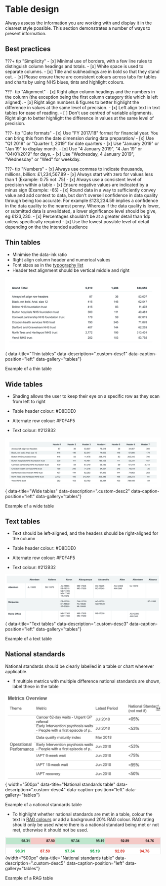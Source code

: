 # Table design
Always assess the information you are working with and display it in the clearest style possible. This section demonstrates a number of ways to present information.

## Best practices
???+ tip "Simplicity"
    - [x] Minimal use of borders, with a few line rules to distinguish column headings and totals.
    - [x] White space is used to separate columns.
    - [x] Title and subheadings are in bold so that they stand out.
    - [x] Please ensure there are consistent colours across tabs for tables and charts by using NHS blues, tints and highlight colours.

???- tip "Alignment"
    - [x] Right align column headings and the numbers in the column (the exception being the first column category title which is left aligned).
    - [x] Right align numbers & figures to better highlight the difference in values at the same level of precision.
    - [x] Left align text in text tables for ease of reading.
    - [ ] Don't use centred of variable alignments. Right align to better highlight the difference in values at the same level of precision.


???- tip "Date formats"
    - [x] Use "FY 2017/18" format for financial year. You can bring this from the date dimension during data preparation/
    - [x] Use "Q1 2019" or "Quarter 1, 2019" for date quarters
    - [x] Use "January 2019" or "Jan 19" to display month.
    - [x] Use "4 January 2019", "4 Jan 19" or "04/01/2019" for days.
    - [x] Use "Wednesday, 4 January 2019", "Wednesday" or "Wed" for weekday.

???- tip "Numbers"
    - [x] Always use commas to indicate thousands, millions, billion: £1,234,567.89
    - [x] Always start with zero for values less than 1 (Example: 0.75 not .75)
    - [x] Always use a consistent level of precision within a table
    - [x] Ensure negative values are indicated by a minus sign (Example: -65)
    - [x] Round data in a way to sufficiently convey value and add context to data, but don't oversell confidence in data quality through being too accurate. For example £123,234.59 implies a confidence in the data quality to the nearest penny. Whereas if the data quality is lower, or submitted data is unvalidated, a lower significance level should be give, eg £123,230.
    - [x] Percentages shouldn't be at a greater detail than 1dp unless specifically required
    - [x] Use the lowest possible level of detail depending on the the intended audience

## Thin tables
- Minimise the data-ink ratio
- Right align column header and numerical values
- Font sizes as in the [typography list](../typography/#font-specification)
- Header text alignment should be vertical middle and right

![Thin tables](images/thin_tables.png){ data-title="Thin tables" data-description=".custom-desc1" data-caption-position="left" data-gallery="tables"}
<div class="glightbox-desc custom-desc1">
Example of a thin table
</div>

## Wide tables
- Shading allows the user to keep their eye on a specific row as they scan from left to right
- <p class="inline-container">Table header colour: <span class="inline-container-pill" style="--colour: #D8DDE0; background-color: white"><span class="inline-colour-square" style="--colour: #D8DDE0"></span>#D8DDE0</span></p>
- <p class="inline-container">Alternate row colour: <span class="inline-container-pill" style="--colour: #F0F4F5; background-color: white"><span class="inline-colour-square" style="--colour: #F0F4F5"></span>#F0F4F5</span></p>
- <p class="inline-container">Text colour: <span class="inline-container-pill" style="--colour: #212B32; background-color: white"><span class="inline-colour-square" style="--colour: #212B32"></span>#212B32</span></p>

![Wide tables](images/wide_tables.png){ data-title="Wide tables" data-description=".custom-desc2" data-caption-position="left" data-gallery="tables"}
<div class="glightbox-desc custom-desc1">
Example of a wide table
</div>

## Text tables
- Text should be left-aligned, and the headers should be right-aligned for the column
- <p class="inline-container">Table header colour: <span class="inline-container-pill" style="--colour: #D8DDE0; background-color: white"><span class="inline-colour-square" style="--colour: #D8DDE0"></span>#D8DDE0</span></p>
- <p class="inline-container">Alternate row colour: <span class="inline-container-pill" style="--colour: #F0F4F5; background-color: white"><span class="inline-colour-square" style="--colour: #F0F4F5"></span>#F0F4F5</span></p>
- <p class="inline-container">Text colour: <span class="inline-container-pill" style="--colour: #212B32; background-color: white"><span class="inline-colour-square" style="--colour: #212B32"></span>#212B32</span></p>

![Text tables](images/text_tables.png){ data-title="Text tables" data-description=".custom-desc3" data-caption-position="left" data-gallery="tables"}
<div class="glightbox-desc custom-desc3">
Example of a text table
</div>

## National standards
National standards should be clearly labelled in a table or chart wherever applicable.

 - If multiple metrics with multiple difference national standards are shown, label these in the table

![National standards table](images/national_standards_table.png){ width="500px" data-title="National standards table" data-description=".custom-desc4" data-caption-position="left" data-gallery="tables"}
<div class="glightbox-desc custom-desc4">
Example of a national standards table
</div>


 - To highlight whether national standards are met in a table, colour the text in [RAG colours](colours.md#rag-colours) or add a background 20% RAG colour. 
RAG rating should only be used where there is a national standard being met or not met, otherwise it should not be used.

![National standards table](images/rag_table.png){width="500px" data-title="National standards table" data-description=".custom-desc5" data-caption-position="left" data-gallery="tables"}
<div class="glightbox-desc custom-desc5">
Example of a RAG table
</div>

